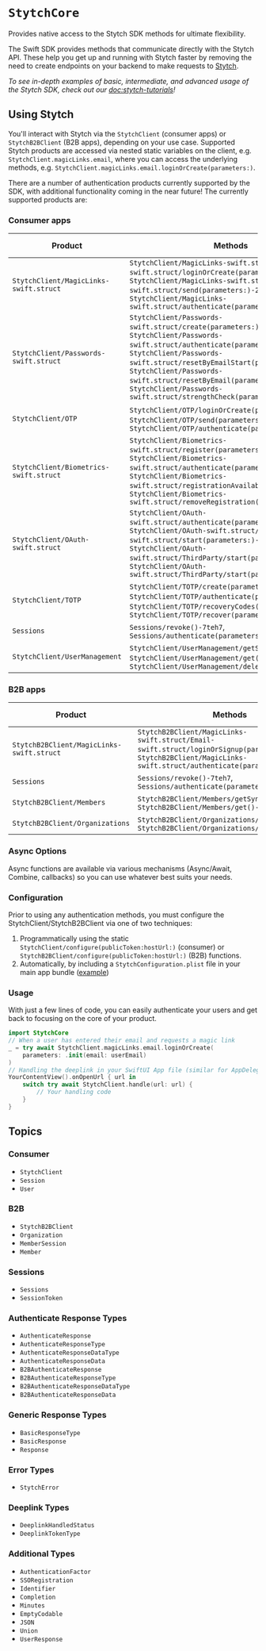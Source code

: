 #  ``StytchCore``

Provides native access to the Stytch SDK methods for ultimate flexibility.

The Swift SDK provides methods that communicate directly with the Stytch API. These help you get up and running with Stytch faster by removing the need to create endpoints on your backend to make requests to [Stytch](https://stytch.com).

_To see in-depth examples of basic, intermediate, and advanced usage of the Stytch SDK, check out our <doc:stytch-tutorials>!_

## Using Stytch

You'll interact with Stytch via the ``StytchClient`` (consumer apps) or ``StytchB2BClient`` (B2B apps), depending on your use case. Supported Stytch products are accessed via nested static variables on the client, e.g. `StytchClient.magicLinks.email`, where you can access the underlying methods, e.g. `StytchClient.magicLinks.email.loginOrCreate(parameters:)`.

There are a number of authentication products currently supported by the SDK, with additional functionality coming in the near future! The currently supported products are:

### Consumer apps

Product | Methods | Delivery mechanisms
--- | --- | ---
``StytchClient/MagicLinks-swift.struct`` | ``StytchClient/MagicLinks-swift.struct/Email-swift.struct/loginOrCreate(parameters:)-9n8i5``, ``StytchClient/MagicLinks-swift.struct/Email-swift.struct/send(parameters:)-2i2l1``, ``StytchClient/MagicLinks-swift.struct/authenticate(parameters:)-27v6k`` | Email 
``StytchClient/Passwords-swift.struct`` | ``StytchClient/Passwords-swift.struct/create(parameters:)-3gtlz``, ``StytchClient/Passwords-swift.struct/authenticate(parameters:)-9xbzg``, ``StytchClient/Passwords-swift.struct/resetByEmailStart(parameters:)-4xpf9``, ``StytchClient/Passwords-swift.struct/resetByEmail(parameters:)-79mm8``, ``StytchClient/Passwords-swift.struct/strengthCheck(parameters:)-1d3s7`` | Email (resets)
``StytchClient/OTP`` | ``StytchClient/OTP/loginOrCreate(parameters:)-c61b``, ``StytchClient/OTP/send(parameters:)-3xcc9``, ``StytchClient/OTP/authenticate(parameters:)-5ums0`` | SMS, WhatsApp, Email
``StytchClient/Biometrics-swift.struct`` | ``StytchClient/Biometrics-swift.struct/register(parameters:)-m8w7``, ``StytchClient/Biometrics-swift.struct/authenticate(parameters:)-8ycmb``, ``StytchClient/Biometrics-swift.struct/registrationAvailable``, ``StytchClient/Biometrics-swift.struct/removeRegistration()-7a8j9`` | N/A
``StytchClient/OAuth-swift.struct`` | ``StytchClient/OAuth-swift.struct/authenticate(parameters:)-3tjwd``, ``StytchClient/OAuth-swift.struct/Apple-swift.struct/start(parameters:)-7rkef``, ``StytchClient/OAuth-swift.struct/ThirdParty/start(parameters:)-239i4``, ``StytchClient/OAuth-swift.struct/ThirdParty/start(parameters:)-p3l8`` | N/A
``StytchClient/TOTP`` | ``StytchClient/TOTP/create(parameters:)-437r4``, ``StytchClient/TOTP/authenticate(parameters:)-2ck6w``, ``StytchClient/TOTP/recoveryCodes()-mbxc``, ``StytchClient/TOTP/recover(parameters:)-9swfk`` | N/A
``Sessions`` | ``Sessions/revoke()-7teh7``, ``Sessions/authenticate(parameters:)-7gegg`` | N/A
``StytchClient/UserManagement`` | ``StytchClient/UserManagement/getSync()``, ``StytchClient/UserManagement/get()-57gt5``, ``StytchClient/UserManagement/deleteFactor(_:)-5nh6h`` | N/A

### B2B apps

Product | Methods | Delivery mechanisms
--- | --- | ---
``StytchB2BClient/MagicLinks-swift.struct`` | ``StytchB2BClient/MagicLinks-swift.struct/Email-swift.struct/loginOrSignup(parameters:)-6rrup``, ``StytchB2BClient/MagicLinks-swift.struct/authenticate(parameters:)-9bkrj`` | Email 
``Sessions`` | ``Sessions/revoke()-7teh7``, ``Sessions/authenticate(parameters:)-7gegg`` | N/A
``StytchB2BClient/Members`` | ``StytchB2BClient/Members/getSync()``, ``StytchB2BClient/Members/get()-7fdhf`` | N/A
``StytchB2BClient/Organizations`` | ``StytchB2BClient/Organizations/getSync()``, ``StytchB2BClient/Organizations/get()-2esfw`` | N/A

### Async Options

Async functions are available via various mechanisms (Async/Await, Combine, callbacks) so you can use whatever best suits your needs.

### Configuration

 Prior to using any authentication methods, you must configure the StytchClient/StytchB2BClient via one of two techniques:
1. Programmatically using the static ``StytchClient/configure(publicToken:hostUrl:)`` (consumer) or ``StytchB2BClient/configure(publicToken:hostUrl:)`` (B2B) functions.
1. Automatically, by including a `StytchConfiguration.plist` file in your main app bundle ([example](https://github.com/stytchauth/stytch-swift/blob/main/StytchDemo/Client/Shared/StytchConfiguration.plist))
 
### Usage

With just a few lines of code, you can easily authenticate your users and get back to focusing on the core of your product.
 
``` swift
import StytchCore
// When a user has entered their email and requests a magic link
_ = try await StytchClient.magicLinks.email.loginOrCreate(
    parameters: .init(email: userEmail)
)
// Handling the deeplink in your SwiftUI App file (similar for AppDelegate)
YourContentView().onOpenUrl { url in
    switch try await StytchClient.handle(url: url) {
        // Your handling code
    }
}
```

## Topics

### Consumer

- ``StytchClient``
- ``Session``
- ``User``

### B2B

- ``StytchB2BClient``
- ``Organization``
- ``MemberSession``
- ``Member``

### Sessions

- ``Sessions``
- ``SessionToken``

### Authenticate Response Types
- ``AuthenticateResponse``
- ``AuthenticateResponseType``
- ``AuthenticateResponseDataType``
- ``AuthenticateResponseData``
- ``B2BAuthenticateResponse``
- ``B2BAuthenticateResponseType``
- ``B2BAuthenticateResponseDataType``
- ``B2BAuthenticateResponseData``

### Generic Response Types

- ``BasicResponseType``
- ``BasicResponse``
- ``Response``

### Error Types
- ``StytchError``

### Deeplink Types

- ``DeeplinkHandledStatus``
- ``DeeplinkTokenType``

### Additional Types

- ``AuthenticationFactor``
- ``SSORegistration``
- ``Identifier``
- ``Completion``
- ``Minutes``
- ``EmptyCodable``
- ``JSON``
- ``Union``
- ``UserResponse``
